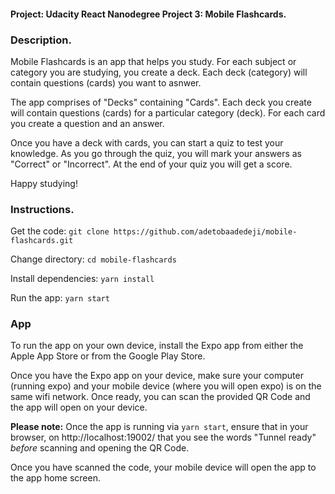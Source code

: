 #### Project: Udacity React Nanodegree Project 3: Mobile Flashcards.

### Description.

Mobile Flashcards is an app that helps you study. For each subject or category you are studying, you create a deck. Each deck (category) will contain questions (cards) you want to asnwer.

The app comprises of "Decks" containing "Cards". Each deck you create will contain questions (cards) for a particular category (deck). For each card you create a question and an answer.

Once you have a deck with cards, you can start a quiz to test your knowledge. As you go through the quiz, you will mark your answers as "Correct" or "Incorrect". At the end of your quiz you will get a score.

Happy studying!

### Instructions.

Get the code:
`git clone https://github.com/adetobaadedeji/mobile-flashcards.git`

Change directory:
`cd mobile-flashcards`

Install dependencies:
`yarn install`

Run the app:
`yarn start`

### App

To run the app on your own device, install the Expo app from either the Apple App Store or from the Google Play Store.

Once you have the Expo app on your device, make sure your computer (running expo) and your mobile device (where you will open expo) is on the same wifi network. Once ready, you can scan the provided QR Code and the app will open on your device.

**Please note:** Once the app is running via `yarn start`, ensure that in your browser, on http://localhost:19002/ that you see the words "Tunnel ready" _before_ scanning and opening the QR Code.

Once you have scanned the code, your mobile device will open the app to the app home screen.

